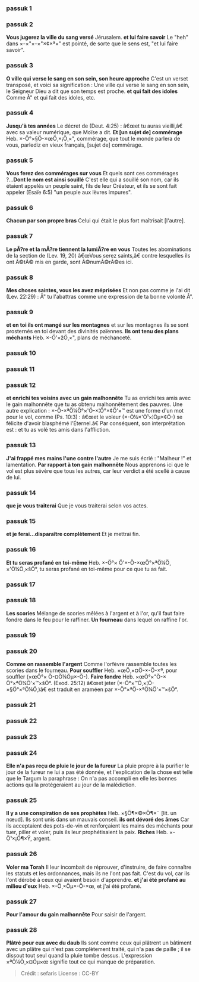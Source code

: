 
### passuk 1

### passuk 2
<b>Vous jugerez la ville du sang versé</b> Jérusalem.
<b>et lui faire savoir</b> Le "heh" dans ×-×"×-×"×¢×ª×" est pointé, de sorte que le sens est, "et lui faire savoir".

### passuk 3
<b>O ville qui verse le sang en son sein, son heure approche</b> C'est un verset transposé, et voici sa signification : Une ville qui verse le sang en son sein, le Seigneur Dieu a dit que son temps est proche.
<b>et qui fait des idoles</b> Comme Â" et qui fait des idoles, etc.

### passuk 4
<b>Jusqu'à tes années</b> Le décret de (Deut. 4:25) : â€œet tu auras vieilli,â€ avec sa valeur numérique, que Moïse a dit.
<b>Et [un sujet de] commérage</b> Heb. ×-Ö°×§Ö-×œÖ¸×¡Ö¸×", commérage, que tout le monde parlera de vous, parlediz en vieux français, [sujet de] commérage.

### passuk 5
<b>Vous ferez des commérages sur vous</b> Et quels sont ces commérages ?...<b>Dont le nom est ainsi souillé</b> C'est elle qui a souillé son nom, car ils étaient appelés un peuple saint, fils de leur Créateur, et ils se sont fait appeler (Esaïe 6:5) "un peuple aux lèvres impures".

### passuk 6
<b>Chacun par son propre bras</b> Celui qui était le plus fort maîtrisait [l'autre].

### passuk 7
<b>Le pÃ?re et la mÃ?re tiennent la lumiÃ?re en vous</b> Toutes les abominations de la section de (Lev. 19, 20) â€œVous serez saints,â€ contre lesquelles ils ont Ã©tÃ© mis en garde, sont Ã©numÃ©rÃ©es ici.

### passuk 8
<b>Mes choses saintes, vous les avez méprisées</b> Et non pas comme je l'ai dit (Lev. 22:29) : Â" tu l'abattras comme une expression de ta bonne volonté Â".

### passuk 9
<b>et en toi ils ont mangé sur les montagnes</b> et sur les montagnes ils se sont prosternés en toi devant des divinités païennes.
<b>Ils ont tenu des plans méchants</b> Heb. ×-Ö'×žÖ¸×", plans de méchanceté.

### passuk 10

### passuk 11

### passuk 12
<b>et enrichi tes voisins avec un gain malhonnête</b> Tu as enrichi tes amis avec le gain malhonnête que tu as obtenu malhonnêtement des pauvres. Une autre explication : ×-Ö-×ªÖ¼Ö°×'Ö-×¦Ö°×¢Ö'×™ est une forme d'un mot pour le vol, comme (Ps. 10:3) : â€œet le voleur (×-Ö¼×'Ö¹×¦Öµ×¢Ö-) se félicite d'avoir blasphémé l'Éternel.â€ Par conséquent, son interprétation est : et tu as volé tes amis dans l'affliction.

### passuk 13
<b>J'ai frappé mes mains l'une contre l'autre</b> Je me suis écrié : "Malheur !" et lamentation.
<b>Par rapport à ton gain malhonnête</b> Nous apprenons ici que le vol est plus sévère que tous les autres, car leur verdict a été scellé à cause de lui.

### passuk 14
<b>que je vous traiterai</b> Que je vous traiterai selon vos actes.

### passuk 15
<b>et je ferai...disparaître complètement</b> Et je mettrai fin.

### passuk 16
<b>Et tu seras profané en toi-même</b> Heb. ×-Ö°× Ö'×-Ö-×œÖ°×ªÖ¼Ö¸ ×'Ö¼Ö¸×šÖ°, tu seras profané en toi-même pour ce que tu as fait.

### passuk 17

### passuk 18
<b>Les scories</b> Mélange de scories mêlées à l'argent et à l'or, qu'il faut faire fondre dans le feu pour le raffiner.
<b>Un fourneau</b> dans lequel on raffine l'or.

### passuk 19

### passuk 20
<b>Comme on rassemble l'argent</b> Comme l'orfèvre rassemble toutes les scories dans le fourneau.
<b>Pour souffler</b> Heb. ×œÖ¸×¤Ö-×-Ö-×ª, pour souffler (×œÖ°× Ö-¤Ö¼Öµ×-Ö-).
<b>Faire fondre</b> Heb. ×œÖ°×"Ö-× Ö°×ªÖ¼Ö'×™×šÖ°. (Exod. 25:12) â€œet jeter (×-Ö°×™Ö¸×¦Ö-×§Ö°×ªÖ¼Ö¸)â€ est traduit en araméen par ×-Ö°×ªÖ-×ªÖ¼Ö'×™×šÖ°.

### passuk 21

### passuk 22

### passuk 23

### passuk 24
<b>Elle n'a pas reçu de pluie le jour de la fureur</b> La pluie propre à la purifier le jour de la fureur ne lui a pas été donnée, et l'explication de la chose est telle que le Targum la paraphrase : On n'a pas accompli en elle les bonnes actions qui la protégeraient au jour de la malédiction.

### passuk 25
<b>Il y a une conspiration de ses prophètes</b> Heb. ×§Ö¶×©×Ö¶×¨ [lit. un nœud]. Ils sont unis dans un mauvais conseil.
<b>ils ont dévoré des âmes</b> Car ils acceptaient des pots-de-vin et renforçaient les mains des méchants pour tuer, piller et voler, puis ils leur prophétisaient la paix.
<b>Riches</b> Heb. ×-Ö¹×¡Ö¶×Ÿ, argent.

### passuk 26
<b>Voler ma Torah</b> Il leur incombait de réprouver, d'instruire, de faire connaître les statuts et les ordonnances, mais ils ne l'ont pas fait. C'est du vol, car ils l'ont dérobé à ceux qui avaient besoin d'apprendre.
<b>et j'ai été profané au milieu d'eux</b> Heb. ×-Ö¸×Öµ×-Ö-×œ, et j'ai été profané.

### passuk 27
<b>Pour l'amour du gain malhonnête</b> Pour saisir de l'argent.

### passuk 28
<b>Plâtré pour eux avec du daub</b> Ils sont comme ceux qui plâtrent un bâtiment avec un plâtre qui n'est pas complètement traité, qui n'a pas de paille ; il se dissout tout seul quand la pluie tombe dessus. L'expression ×ªÖ¼Ö¸×¤Öµ×œ signifie tout ce qui manque de préparation.

>Crédit : sefaris
>License : CC-BY